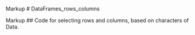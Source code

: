 Markup # DataFrames_rows_columns

Markup ## Code for selecting rows and columns, based on characters of Data.


